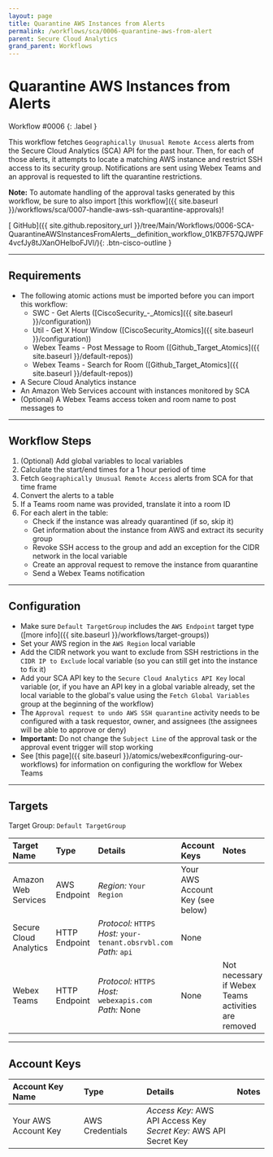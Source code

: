 ```yaml
---
layout: page
title: Quarantine AWS Instances from Alerts
permalink: /workflows/sca/0006-quarantine-aws-from-alert
parent: Secure Cloud Analytics
grand_parent: Workflows
---
```


# Quarantine AWS Instances from Alerts
<div markdown="1">
Workflow #0006
{: .label }
</div>

This workflow fetches `Geographically Unusual Remote Access` alerts from the Secure Cloud Analytics (SCA) API for the past hour. Then, for each of those alerts, it attempts to locate a matching AWS instance and restrict SSH access to its security group. Notifications are sent using Webex Teams and an approval is requested to lift the quarantine restrictions.

**Note:** To automate handling of the approval tasks generated by this workflow, be sure to also import [this workflow]({{ site.baseurl }}/workflows/sca/0007-handle-aws-ssh-quarantine-approvals)!

[<i class="fab fa-github mr-1"></i> GitHub]({{ site.github.repository_url }}/tree/Main/Workflows/0006-SCA-QuarantineAWSInstancesFromAlerts__definition_workflow_01KB7F57QJWPF4vcfJy8tJXanOHelboFJVl/){: .btn-cisco-outline }

---

## Requirements
* The following atomic actions must be imported before you can import this workflow:
	* SWC - Get Alerts ([CiscoSecurity_-_Atomics]({{ site.baseurl }}/configuration))
	* Util - Get X Hour Window ([CiscoSecurity_Atomics]({{ site.baseurl }}/configuration))
	* Webex Teams - Post Message to Room ([Github_Target_Atomics]({{ site.baseurl }}/default-repos))
	* Webex Teams - Search for Room ([Github_Target_Atomics]({{ site.baseurl }}/default-repos))
* A Secure Cloud Analytics instance
* An Amazon Web Services account with instances monitored by SCA
* (Optional) A Webex Teams access token and room name to post messages to

---

## Workflow Steps
1. (Optional) Add global variables to local variables
1. Calculate the start/end times for a 1 hour period of time
1. Fetch `Geographically Unusual Remote Access` alerts from SCA for that time frame
1. Convert the alerts to a table
1. If a Teams room name was provided, translate it into a room ID
1. For each alert in the table:
	* Check if the instance was already quarantined (if so, skip it)
	* Get information about the instance from AWS and extract its security group
	* Revoke SSH access to the group and add an exception for the CIDR network in the local variable
	* Create an approval request to remove the instance from quarantine
	* Send a Webex Teams notification

---

## Configuration
* Make sure `Default TargetGroup` includes the `AWS Endpoint` target type ([more info]({{ site.baseurl }}/workflows/target-groups))
* Set your AWS region in the `AWS Region` local variable
* Add the CIDR network you want to exclude from SSH restrictions in the `CIDR IP to Exclude` local variable (so you can still get into the instance to fix it)
* Add your SCA API key to the `Secure Cloud Analytics API Key` local variable (or, if you have an API key in a global variable already, set the local variable to the global's value using the `Fetch Global Variables` group at the beginning of the workflow)
* The `Approval request to undo AWS SSH quarantine` activity needs to be configured with a task requestor, owner, and assignees (the assignees will be able to approve or deny)
* **Important:** Do not change the `Subject Line` of the approval task or the approval event trigger will stop working
* See [this page]({{ site.baseurl }}/atomics/webex#configuring-our-workflows) for information on configuring the workflow for Webex Teams

---

## Targets
Target Group: `Default TargetGroup`

| Target Name | Type | Details | Account Keys | Notes |
|:------------|:-----|:--------|:-------------|:------|
| Amazon Web Services | AWS Endpoint | _Region:_ `Your Region`<br /> | Your AWS Account Key (see below) | |
| Secure Cloud Analytics | HTTP Endpoint | _Protocol:_ `HTTPS`<br />_Host:_ `your-tenant.obsrvbl.com`<br />_Path:_ `api` | None | |
| Webex Teams | HTTP Endpoint | _Protocol:_ `HTTPS`<br />_Host:_ `webexapis.com`<br />_Path:_ None | None | Not necessary if Webex Teams activities are removed |

---

## Account Keys

| Account Key Name | Type | Details | Notes |
|:-----------------|:-----|:--------|:------|
| Your AWS Account Key | AWS Credentials | _Access Key:_ AWS API Access Key<br />_Secret Key:_ AWS API Secret Key | |
